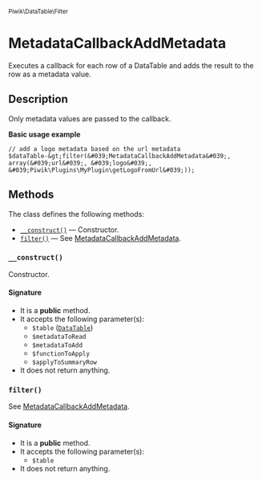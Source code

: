 <small>Piwik\DataTable\Filter</small>

MetadataCallbackAddMetadata
===========================

Executes a callback for each row of a DataTable and adds the result to the row as a metadata value.

Description
-----------

Only metadata values are passed to the callback.

**Basic usage example**

    // add a logo metadata based on the url metadata
    $dataTable-&gt;filter(&#039;MetadataCallbackAddMetadata&#039;, array(&#039;url&#039;, &#039;logo&#039;, &#039;Piwik\Plugins\MyPlugin\getLogoFromUrl&#039;));


Methods
-------

The class defines the following methods:

- [`__construct()`](#__construct) &mdash; Constructor.
- [`filter()`](#filter) &mdash; See [MetadataCallbackAddMetadata](#).

### `__construct()` <a name="__construct"></a>

Constructor.

#### Signature

- It is a **public** method.
- It accepts the following parameter(s):
    - `$table` ([`DataTable`](../../../Piwik/DataTable.md))
    - `$metadataToRead`
    - `$metadataToAdd`
    - `$functionToApply`
    - `$applyToSummaryRow`
- It does not return anything.

### `filter()` <a name="filter"></a>

See [MetadataCallbackAddMetadata](#).

#### Signature

- It is a **public** method.
- It accepts the following parameter(s):
    - `$table`
- It does not return anything.

